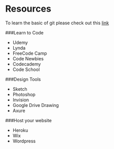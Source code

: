# Resources
To learn the basic of git please check out this <a href="https://try.github.io/levels/1/challenges/1">link</a>

###Learn to Code
<ul>
  <li>Udemy</li>
  <li>Lynda</li>
  <li>FreeCode Camp</li>
  <li>Code Newbies</li>
  <li>Codecademy</li>
  <li>Code School</li>
</ul>

###Design Tools
<ul>
  <li>Sketch</li>
  <li>Photoshop</li>
  <li>Invision</li>
  <li>Google Drive Drawing</li>
  <li>Axure</li>
</ul>

###Host your website
<ul>
  <li>Heroku</li>
  <li>Wix</li>
  <li>Wordpress</li>
</ul>
